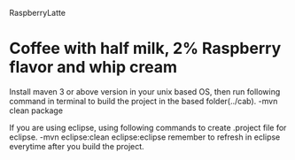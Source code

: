 RaspberryLatte

Coffee with half milk, 2% Raspberry flavor and whip cream
==============
Install maven 3 or above version in your unix based OS, then run following command in terminal to build the project in the based folder(../cab).
-mvn clean package

If you are using eclipse, using following commands to create .project file for eclipse.
-mvn eclipse:clean eclipse:eclipse
remember to refresh in eclipse everytime after you build the project.
